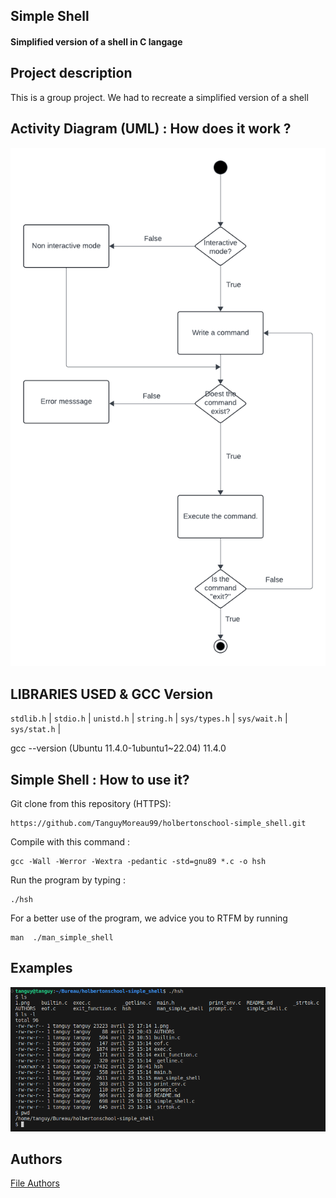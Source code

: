 ## Simple Shell
#### Simplified version of a shell in C langage

## Project description
This is a group project. We had to recreate a simplified version of a shell

## Activity Diagram (UML) : How does it work ?

<img src="Flowcharts.png" alt= "UML">

## LIBRARIES USED & GCC Version
`stdlib.h` | `stdio.h` | `unistd.h` | `string.h` | `sys/types.h` | `sys/wait.h` | `sys/stat.h` |

gcc --version (Ubuntu 11.4.0-1ubuntu1~22.04) 11.4.0

## Simple Shell : How to use it?

Git clone from this repository (HTTPS):
```
https://github.com/TanguyMoreau99/holbertonschool-simple_shell.git
```

Compile with this command :
```
gcc -Wall -Werror -Wextra -pedantic -std=gnu89 *.c -o hsh
```

Run the program by typing :
```
./hsh
```

For a better use of the program, we advice you to RTFM by running
```
man  ./man_simple_shell
```

## Examples

<img src="examples.png" alt= "EX">

## Authors
<a href="AUTHORS">File Authors<a>

